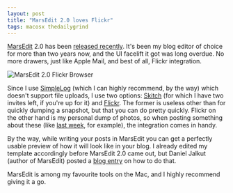 ```yaml
---
layout: post
title: "MarsEdit 2.0 loves Flickr"
tags: macosx thedailygrind
---
```

[MarsEdit](http://www.red-sweater.com/marsedit/) 2.0 has been [released recently](http://www.red-sweater.com/blog/391/marsedit-20-is-out). It's been my blog editor of choice for more than two years now, and the UI facelift it got was long overdue. No more drawers, just like Apple Mail, and best of all, Flickr integration. 

![MarsEdit 2.0 Flickr Browser](http://myskitch.com/mattie/picture_1-20070907-195905.jpg)

Since I use [SimpleLog](http://www.simplelog.net) (which I can highly recommend, by the way) which doesn't support file uploads, I use two options: [Skitch](http://plasq.com/skitch) (for which I have two invites left, if you're up for it) and [Flickr](http://www.flickr.com/). The former is useless other than for quickly dumping a snapshot, but that you can do pretty quickly. Flickr on the other hand is my personal dump of photos, so when posting something about these (like [last week](http://www.paperplanes.de/archives/2007/9/5/film_is_the_new_black/), for example), the integration comes in handy.

By the way, while writing your posts in MarsEdit you can get a perfectly usable preview of how it will look like in your blog. I already edited my template accordingly before MarsEdit 2.0 came out, but Daniel Jalkut (author of MarsEdit) posted a [blog entry](http://www.red-sweater.com/blog/393/perfect-preview-with-marsedit) on how to do that.

MarsEdit is among my favourite tools on the Mac, and I highly recommend giving it a go.